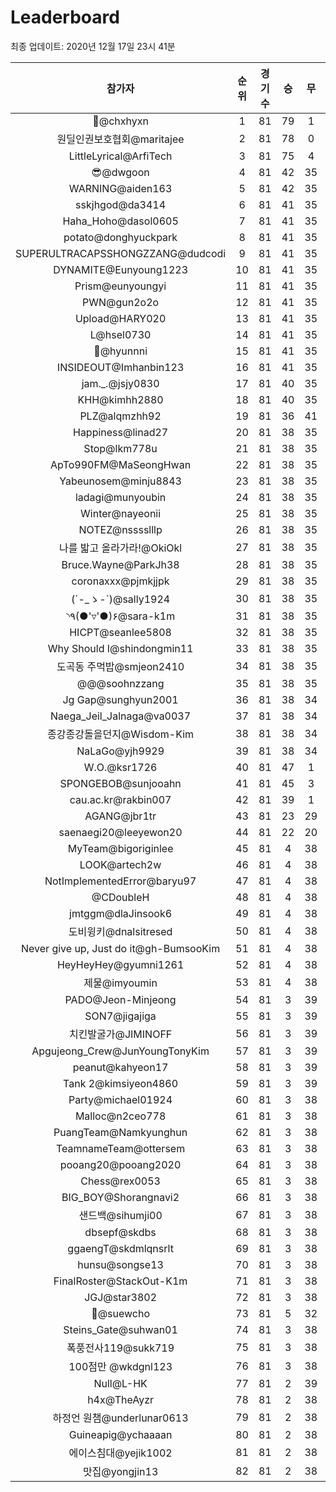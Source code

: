 # Leaderboard
최종 업데이트: 2020년 12월 17일 23시 41분




| 참가자 | 순위 | 경기수 | 승 | 무 | 패 | 승점 |
|:---:|:---:|:---:|:---:|:---:|:---:|:---:|
| 👑@chxhyxn | 1 | 81 | 79 | 1 | 1 | 238 |
| 원딜인권보호협회@maritajee | 2 | 81 | 78 | 0 | 3 | 234 |
| LittleLyrical@ArfiTech | 3 | 81 | 75 | 4 | 2 | 229 |
| 😎@dwgoon | 4 | 81 | 42 | 35 | 4 | 161 |
| WARNING@aiden163 | 5 | 81 | 42 | 35 | 4 | 161 |
| sskjhgod@da3414 | 6 | 81 | 41 | 35 | 5 | 158 |
| Haha_Hoho@dasol0605 | 7 | 81 | 41 | 35 | 5 | 158 |
| potato@donghyuckpark | 8 | 81 | 41 | 35 | 5 | 158 |
| SUPERULTRACAPSSHONGZZANG@dudcodi | 9 | 81 | 41 | 35 | 5 | 158 |
| DYNAMITE@Eunyoung1223 | 10 | 81 | 41 | 35 | 5 | 158 |
| Prism@eunyoungyi | 11 | 81 | 41 | 35 | 5 | 158 |
| PWN@gun2o2o | 12 | 81 | 41 | 35 | 5 | 158 |
| Upload@HARY020 | 13 | 81 | 41 | 35 | 5 | 158 |
| L@hsel0730 | 14 | 81 | 41 | 35 | 5 | 158 |
| 🐻@hyunnni | 15 | 81 | 41 | 35 | 5 | 158 |
| INSIDEOUT@Imhanbin123 | 16 | 81 | 41 | 35 | 5 | 158 |
| jam._.@jsjy0830 | 17 | 81 | 40 | 35 | 6 | 155 |
| KHH@kimhh2880 | 18 | 81 | 40 | 35 | 6 | 155 |
| PLZ@alqmzhh92 | 19 | 81 | 36 | 41 | 4 | 149 |
| Happiness@linad27 | 20 | 81 | 38 | 35 | 8 | 149 |
| Stop@lkm778u | 21 | 81 | 38 | 35 | 8 | 149 |
| ApTo990FM@MaSeongHwan | 22 | 81 | 38 | 35 | 8 | 149 |
| Yabeunosem@minju8843 | 23 | 81 | 38 | 35 | 8 | 149 |
| ladagi@munyoubin | 24 | 81 | 38 | 35 | 8 | 149 |
| Winter@nayeonii | 25 | 81 | 38 | 35 | 8 | 149 |
| NOTEZ@nsssslllp | 26 | 81 | 38 | 35 | 8 | 149 |
| 나를 밟고 올라가라!@OkiOkl | 27 | 81 | 38 | 35 | 8 | 149 |
| Bruce.Wayne@ParkJh38 | 28 | 81 | 38 | 35 | 8 | 149 |
| coronaxxx@pjmkjjpk | 29 | 81 | 38 | 35 | 8 | 149 |
| (´-_ゝ-`)@sally1924 | 30 | 81 | 38 | 35 | 8 | 149 |
| ◝٩(●'▿'●)۶@sara-k1m | 31 | 81 | 38 | 35 | 8 | 149 |
| HICPT@seanlee5808 | 32 | 81 | 38 | 35 | 8 | 149 |
| Why Should I@shindongmin11 | 33 | 81 | 38 | 35 | 8 | 149 |
| 도곡동 주먹밥@smjeon2410 | 34 | 81 | 38 | 35 | 8 | 149 |
| @@@soohnzzang | 35 | 81 | 38 | 35 | 8 | 149 |
| Jg Gap@sunghyun2001 | 36 | 81 | 38 | 34 | 9 | 148 |
| Naega_Jeil_Jalnaga@va0037 | 37 | 81 | 38 | 34 | 9 | 148 |
| 종강종강돌을던지@Wisdom-Kim | 38 | 81 | 38 | 34 | 9 | 148 |
| NaLaGo@yjh9929 | 39 | 81 | 38 | 34 | 9 | 148 |
| W.O.@ksr1726 | 40 | 81 | 47 | 1 | 33 | 142 |
| SPONGEBOB@sunjooahn | 41 | 81 | 45 | 3 | 33 | 138 |
| cau.ac.kr@rakbin007 | 42 | 81 | 39 | 1 | 41 | 118 |
| AGANG@jbr1tr | 43 | 81 | 23 | 29 | 29 | 98 |
| saenaegi20@leeyewon20 | 44 | 81 | 22 | 20 | 39 | 86 |
| MyTeam@bigoriginlee | 45 | 81 | 4 | 38 | 39 | 50 |
| LOOK@artech2w | 46 | 81 | 4 | 38 | 39 | 50 |
| NotImplementedError@baryu97 | 47 | 81 | 4 | 38 | 39 | 50 |
| @CDoubleH | 48 | 81 | 4 | 38 | 39 | 50 |
| jmtggm@dlaJinsook6 | 49 | 81 | 4 | 38 | 39 | 50 |
| 도비윙키@dnalsitresed | 50 | 81 | 4 | 38 | 39 | 50 |
| Never give up, Just do it@gh-BumsooKim | 51 | 81 | 4 | 38 | 39 | 50 |
| HeyHeyHey@gyumni1261 | 52 | 81 | 4 | 38 | 39 | 50 |
| 제물@imyoumin | 53 | 81 | 4 | 38 | 39 | 50 |
| PADO@Jeon-Minjeong | 54 | 81 | 3 | 39 | 39 | 48 |
| SON7@jigajiga | 55 | 81 | 3 | 39 | 39 | 48 |
| 치킨발굴가@JIMINOFF | 56 | 81 | 3 | 39 | 39 | 48 |
| Apgujeong_Crew@JunYoungTonyKim | 57 | 81 | 3 | 39 | 39 | 48 |
| peanut@kahyeon17 | 58 | 81 | 3 | 39 | 39 | 48 |
| Tank 2@kimsiyeon4860 | 59 | 81 | 3 | 39 | 39 | 48 |
| Party@michael01924 | 60 | 81 | 3 | 38 | 40 | 47 |
| Malloc@n2ceo778 | 61 | 81 | 3 | 38 | 40 | 47 |
| PuangTeam@Namkyunghun | 62 | 81 | 3 | 38 | 40 | 47 |
| TeamnameTeam@ottersem | 63 | 81 | 3 | 38 | 40 | 47 |
| pooang20@pooang2020 | 64 | 81 | 3 | 38 | 40 | 47 |
| Chess@rex0053 | 65 | 81 | 3 | 38 | 40 | 47 |
| BIG_BOY@Shorangnavi2 | 66 | 81 | 3 | 38 | 40 | 47 |
| 샌드백@sihumji00 | 67 | 81 | 3 | 38 | 40 | 47 |
| dbsepf@skdbs | 68 | 81 | 3 | 38 | 40 | 47 |
| ggaengT@skdmlqnsrlt | 69 | 81 | 3 | 38 | 40 | 47 |
| hunsu@songse13 | 70 | 81 | 3 | 38 | 40 | 47 |
| FinalRoster@StackOut-K1m | 71 | 81 | 3 | 38 | 40 | 47 |
| JGJ@star3802 | 72 | 81 | 3 | 38 | 40 | 47 |
| 👏@suewcho | 73 | 81 | 5 | 32 | 44 | 47 |
| Steins_Gate@suhwan01 | 74 | 81 | 3 | 38 | 40 | 47 |
| 폭풍전사119@sukk719 | 75 | 81 | 3 | 38 | 40 | 47 |
| 100점만 @wkdgnl123 | 76 | 81 | 3 | 38 | 40 | 47 |
| Null@L-HK | 77 | 81 | 2 | 39 | 40 | 45 |
| h4x@TheAyzr | 78 | 81 | 2 | 38 | 41 | 44 |
| 하정언 원챔@underlunar0613 | 79 | 81 | 2 | 38 | 41 | 44 |
| Guineapig@ychaaaan | 80 | 81 | 2 | 38 | 41 | 44 |
| 에이스침대@yejik1002 | 81 | 81 | 2 | 38 | 41 | 44 |
| 맛집@yongjin13 | 82 | 81 | 2 | 38 | 41 | 44 |